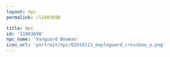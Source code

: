 ```yaml
---
layout: npc
permalink: /11003690

title: Npc
id: '11003690'
npc_name: 'Vanguard Bowman'
icon_url: 'portrait/npc/02010113_mapleguard_crossbow_p.png'
---
```

